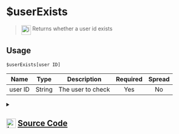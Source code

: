 # $userExists
> <img align="top" src="https://upload.wikimedia.org/wikipedia/commons/thumb/e/e4/Infobox_info_icon.svg/160px-Infobox_info_icon.svg.png?20150409153300" alt="image" width="25" height="auto"> Returns whether a user id exists
## Usage
```
$userExists[user ID]
```
| Name | Type | Description | Required | Spread
| :---: | :---: | :---: | :---: | :---: |
user ID | String | The user to check | Yes | No
<details>
<summary>
    
## <img align="top" src="https://cdn4.iconfinder.com/data/icons/iconsimple-logotypes/512/github-512.png" alt="image" width="25" height="auto">  [Source Code](https://github.com/tryforge/ForgeScript-V2/blob/main/src/native/userExists.ts)
    
</summary>
    
```ts
import noop from "../functions/noop"
import { ArgType, CompiledFunction, NativeFunction, Return } from "../structures"

export default new NativeFunction({
    name: "$userExists",
    version: "1.0.0",
    description: "Returns whether a user id exists",
    unwrap: true,
    brackets: true,
    args: [
        {
            name: "user ID",
            description: "The user to check",
            rest: false,
            required: true,
            type: ArgType.String,
        },
    ],
    async execute(ctx, [id]) {
        return Return.success(CompiledFunction.IdRegex.test(id) && !!(await ctx.client.users.fetch(id).catch(noop)))
    },
})

```
    
</details>
